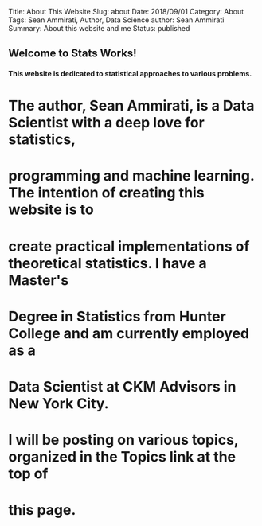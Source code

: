 Title: About This Website
Slug: about
Date: 2018/09/01
Category: About
Tags: Sean Ammirati, Author, Data Science
author: Sean Ammirati
Summary: About this website and me
Status: published

## Welcome to Stats Works!

#### This website is dedicated to statistical approaches to various problems.

# The author, Sean Ammirati, is a Data Scientist with a deep love for statistics,
# programming and machine learning. The intention of creating this website is to
# create practical implementations of theoretical statistics. I have a Master's
# Degree in Statistics from Hunter College and am currently employed as a
# Data Scientist at CKM Advisors in New York City.

# I will be posting on various topics, organized in the Topics link at the top of
# this page.
